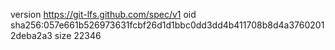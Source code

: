 version https://git-lfs.github.com/spec/v1
oid sha256:057e661b526973631fcbf26d1d1bbc0dd3dd4b411708b8d4a37602012deba2a3
size 22346
